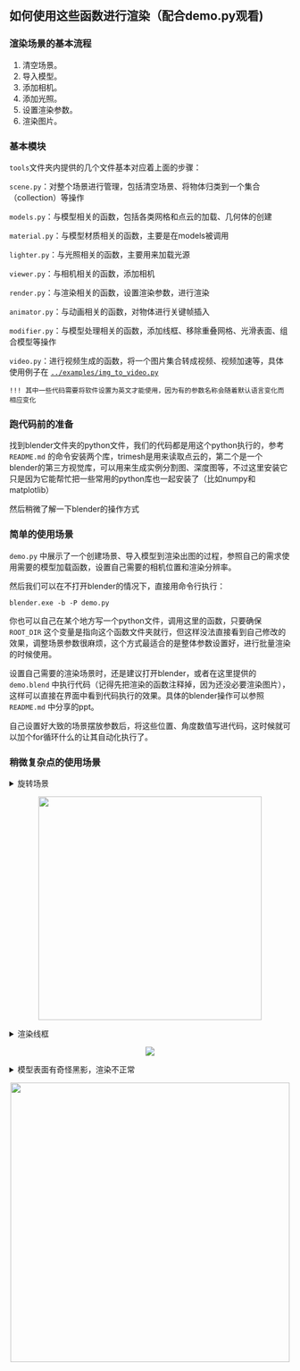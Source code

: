 
## 如何使用这些函数进行渲染（配合demo.py观看)

<!-- ![demo](../env_data/page.png) -->

### 渲染场景的基本流程
1. 清空场景。
2. 导入模型。
3. 添加相机。
4. 添加光照。
5. 设置渲染参数。
6. 渲染图片。

### 基本模块
`tools`文件夹内提供的几个文件基本对应着上面的步骤：

`scene.py`：对整个场景进行管理，包括清空场景、将物体归类到一个集合（collection）等操作

`models.py`：与模型相关的函数，包括各类网格和点云的加载、几何体的创建

`material.py`：与模型材质相关的函数，主要是在models被调用

`lighter.py`：与光照相关的函数，主要用来加载光源

`viewer.py`：与相机相关的函数，添加相机

`render.py`：与渲染相关的函数，设置渲染参数，进行渲染

`animator.py`：与动画相关的函数，对物体进行关键帧插入

`modifier.py`：与模型处理相关的函数，添加线框、移除重叠网格、光滑表面、组合模型等操作

`video.py`：进行视频生成的函数，将一个图片集合转成视频、视频加速等，具体使用例子在 [`../examples/img_to_video.py`](../examples/img_to_video.py)

    !!! 其中一些代码需要将软件设置为英文才能使用，因为有的参数名称会随着默认语言变化而相应变化

### 跑代码前的准备
找到blender文件夹的python文件，我们的代码都是用这个python执行的，参考 `README.md` 的命令安装两个库，trimesh是用来读取点云的，第二个是一个blender的第三方视觉库，可以用来生成实例分割图、深度图等，不过这里安装它只是因为它能帮忙把一些常用的python库也一起安装了（比如numpy和matplotlib）

然后稍微了解一下blender的操作方式

### 简单的使用场景
`demo.py` 中展示了一个创建场景、导入模型到渲染出图的过程，参照自己的需求使用需要的模型加载函数，设置自己需要的相机位置和渲染分辨率。


然后我们可以在不打开blender的情况下，直接用命令行执行：

```blender.exe -b -P demo.py```

你也可以自己在某个地方写一个python文件，调用这里的函数，只要确保 `ROOT_DIR` 这个变量是指向这个函数文件夹就行，但这样没法直接看到自己修改的效果，调整场景参数很麻烦，这个方式最适合的是整体参数设置好，进行批量渲染的时候使用。

设置自己需要的渲染场景时，还是建议打开blender，或者在这里提供的 `demo.blend` 中执行代码（记得先把渲染的函数注释掉，因为还没必要渲染图片），这样可以直接在界面中看到代码执行的效果。具体的blender操作可以参照 `README.md` 中分享的ppt。

自己设置好大致的场景摆放参数后，将这些位置、角度数值写进代码，这时候就可以加个for循环什么的让其自动化执行了。


### 稍微复杂点的使用场景

<details>
<summary>
旋转场景
<p align='center'>
<img src="../doc/images/animate/rot.gif" width="400"></img>
</p>
</summary>

有些时候，我们需要渲染场景的多个视角，直接的想法是我们设置几组相机位置，绕场景一圈拍照渲染就行了，但在光源不动的情况下，这样会得到光照效果不同的几组图，没法用于展示。

如果光源也随着相机旋转，设置会更加麻烦，所以更简单的方式是让场景物体绕着一个Z轴旋转，这样相机和光源都不用修改了。

但我们场景中可能有多个模型组合，为了确保大家都能绕着同一个轴旋转，代码中实现了一个功能：将多个物体设置为一个坐标轴对象的子物体，这样我们旋转平移这个父坐标轴对象的时候，作为子物体的场景都能同时旋转平移。

在blender中我们可以将多个物体设置为同个集合来管理，下面是 `demo.py` 执行后会创建的一些物体，我们从场景列表中可以看到这些物体属于不同的白色盒子图标下，这些白色盒子图标表示的就是不同的collection，

<p align='center'><img src="../doc/images/collection1.png" width="400"></p>

而 [`examples/animation.py`](../examples/animation.py) 中的 `add_scene` 函数，它使用到了一个装饰器 `scene.add_model_in_collection`，这个装饰器的作用是将我们写的函数内添加的物体都放入一个集合collection当中，并创建一个坐标系对象，将这些物体都设置为它的子物体。这个函数执行后得到的结果如下图：

<p align='center'><img src="../doc/images/collection2.png" width="300"></p>


可以看见使用了装饰器来添加物体的话，这些物体不是直接位于集合的第一层，而是作为一个坐标轴对象（Scene_Empty）的子物体加入了场景，这样的好处是我们通过控制这个坐标轴对象就可以让这个场景中所有物体同步位移旋转和缩放。

希望这个装饰器起作用的话，需要在函数的参数内加一个叫做 `collection_name` 的参数，设置为你想要的集合名字。

另外有一点要注意，blender默认设置下渲染的视频可能有些编码问题，会导致没法在Mac上播放，暂时不知道什么原因，所以建议再使用 [handBrake](https://handbrake.fr/) 等视频处理工具再把视频编码一下。

</details>


<details>
<summary>
渲染线框
<p align='center'><img src="../doc/images/wireframe.png"></p>
</summary>

blender内有多种渲染线框的方式，这里实现了两种，分别是位于 `modifier.py` 里面的 `wireframe` 函数，以及 `material.py` 里面的 `wireframe_material` 函数。在 [`examples/wireframe.py`](../examples/wireframe.py) 中展示了这几个函数的使用方式。


第一种线框方法用的是blender的线框修改器，它会基于当前模型的线框生成一个的线框网格模型，这种方法得到的是一个线框网格mesh。这个修改器可以设置线框使用的材质，这个材质是从物体本身的材质列表中选择的，所以有个offset参数，用于设置材质列表中的第几个材质。

第二种线框方法是从材质的角度，物体的材质中提供了一个叫线框的材质节点，我们可以获取这个信息直接绘制出表面的线段，这种方法是在材质图像层面进行的生成。

</details>

<details>
<summary>
模型表面有奇怪黑影，渲染不正常
<p align='center'>
<img src="../doc/images/double.gif" width="500"></img>
</p>
</summary>

如果你看见一个模型里面有些不自然的表面阴影或者一大块黑色，可能有两种原因：

一种是模型表面有多层面片重叠，导致渲染时程序无法确定最终要显示的面片是哪一个，导致区域黑色。在 `env_data/model` 文件夹下提供了一个 `double_face_example.obj`，有兴趣可以导入看看。

这种情况可以先将模型的网格分离成单个面片，再重新拼接，这时候重叠部分会过滤掉。 `modifier.py` 中的 `clean_double_faces` 函数就实现了这个功能。

第二种是模型的法向量有问题，需要重新计算，`modifier.py` 中的 `recalculate_normal` 函数就实现了这个功能，调用了blender的计算操作。但blender的计算方法不能保证一定能修复成功，这时候可以考虑结合上面 `clean_double_faces` 函数，先将模型重组后再计算法向量，这样基本能应对大多数法向量问题。

</details>
